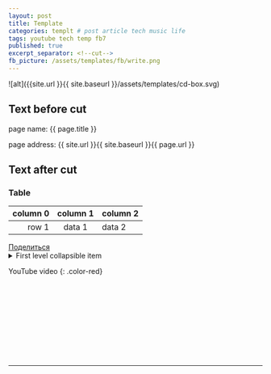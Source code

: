 ```yaml
---
layout: post
title: Template
categories: templt # post article tech music life
tags: youtube tech temp fb7
published: true
excerpt_separator: <!--cut-->
fb_picture: /assets/templates/fb/write.png
---
```


![alt]({{site.url }}{{ site.baseurl }}/assets/templates/cd-box.svg)

## Text before cut

page name: {{ page.title }}

page address: {{ site.url }}{{ site.baseurl }}{{ page.url }}

<!--cut-->

## Text after cut


### Table

| column 0 | column 1 | column 2 |
| -------: | :------: | :------- |
|    row 1 |  data 1  | data 2   |

<div class="fb-share-button" data-href="{{site.url}}{{ page.url }}" data-layout="button_count" data-size="small"><a target="_blank" href="https://www.facebook.com/sharer/sharer.php?u{{site.url}}{{ page.url }}&amp;src=sdkpreparse" class="fb-xfbml-parse-ignore">Поделиться</a></div>

<details>
<summary markdown="span">First level collapsible item</summary>
**Lorem ipsum dolor sit amet...**
</details>

YouTube video
{: .color-red}



<svg style="width: 100px; fill: red;">
    <use xmlns:xlink="http://www.w3.org/1999/xlink" xlink:href="{{ site.baseurl }}/assets/youtube_icon.svg#youtube">
    </use>
</svg>

---

<style>
.color-red {
  color: red;
}
.color-green {
  color: red;
}
.color-blue {
  color: blue;
}

.aligned-right {
    text-align: right;
}
.aligned-left {
    text-align: left;
}
.aligned-center {
    text-align: center;
}
</style>
